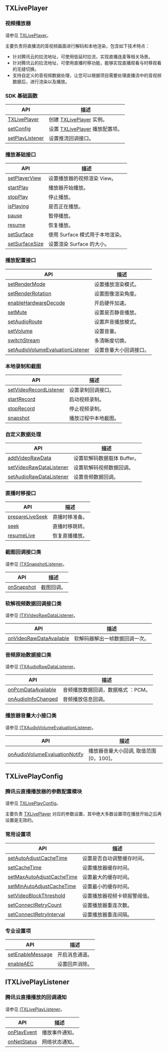 ## TXLivePlayer

### 视频播放器

请参见 [TXLivePlayer](https://liteav.sdk.qcloud.com/doc/api/zh-cn/group__TXLivePlayer__android.html)。
 
主要负责将直播流的音视频画面进行解码和本地渲染，包含如下技术特点：

- 针对腾讯云的拉流地址，可使用低延时拉流，实现直播连麦等相关场景。
- 针对腾讯云的拉流地址，可使用直播时移功能，能够实现直播观看与时移观看的无缝切换。
- 支持自定义的音视频数据处理，让您可以根据项目需要处理直播流中的音视频数据后，进行渲染以及播放。

### SDK 基础函数

| API                                                          | 描述                                                         |
| ------------------------------------------------------------ | ------------------------------------------------------------ |
| [TXLivePlayer](https://liteav.sdk.qcloud.com/doc/api/zh-cn/group__TXLivePlayer__android.html) | 创建 [TXLivePlayer](https://liteav.sdk.qcloud.com/doc/api/zh-cn/group__TXLivePlayer__android.html) 实例。 |
| [setConfig](https://liteav.sdk.qcloud.com/doc/api/zh-cn/group__TXLivePlayer__android.html#aec057eaad309a040e689eae94d81f6c2) | 设置 [TXLivePlayer](https://liteav.sdk.qcloud.com/doc/api/zh-cn/group__TXLivePlayer__android.html) 播放配置项。 |
| [setPlayListener](https://liteav.sdk.qcloud.com/doc/api/zh-cn/group__TXLivePlayer__android.html#a0735b006fe8c56875665cb66881af144) | 设置推流回调接口。                                           |


### 播放基础接口  

| API                                                          | 描述                            |
| ------------------------------------------------------------ | ------------------------------- |
| [setPlayerView](https://liteav.sdk.qcloud.com/doc/api/zh-cn/group__TXLivePlayer__android.html#a64eefab5bdb76cef17f609560eec5830) | 设置播放器的视频渲染 View。     |
| [startPlay](https://liteav.sdk.qcloud.com/doc/api/zh-cn/group__TXLivePlayer__android.html#a966517cd67d967afe969b3d275239934) | 播放器开始播放。                |
| [stopPlay](https://liteav.sdk.qcloud.com/doc/api/zh-cn/group__TXLivePlayer__android.html#a6abf34bf566c275476b1706593cb0fe1) | 停止播放。                      |
| [isPlaying](https://liteav.sdk.qcloud.com/doc/api/zh-cn/group__TXLivePlayer__android.html#ac651fc45a9f04e4db6f258f8cdd7bbcf) | 是否正在播放。                  |
| [pause](https://liteav.sdk.qcloud.com/doc/api/zh-cn/group__TXLivePlayer__android.html#a7167f5c196fc5e167bfabde1a730e81d) | 暂停播放。                      |
| [resume](https://liteav.sdk.qcloud.com/doc/api/zh-cn/group__TXLivePlayer__android.html#a41de8150eff044a237990c271d57ea27) | 恢复播放。                      |
| [setSurface](https://liteav.sdk.qcloud.com/doc/api/zh-cn/group__TXLivePlayer__android.html#ac06d94f1ed4ec1441c075e4ba556eb37) | 使用 Surface 模式用于本地渲染。 |
| [setSurfaceSize](https://liteav.sdk.qcloud.com/doc/api/zh-cn/group__TXLivePlayer__android.html#adfa92e76bde9450b135c48f531e5434d) | 设置渲染 Surface 的大小。       |


### 播放配置接口

| API                                                          | 描述                   |
| ------------------------------------------------------------ | ---------------------- |
| [setRenderMode](https://liteav.sdk.qcloud.com/doc/api/zh-cn/group__TXLivePlayer__android.html#a6e1e1e12120b92f4884d3ea1a8e2cc94) | 设置播放渲染模式。     |
| [setRenderRotation](https://liteav.sdk.qcloud.com/doc/api/zh-cn/group__TXLivePlayer__android.html#a1ae55363f74a78d935d63ea7b44130a8) | 设置图像渲染角度。     |
| [enableHardwareDecode](https://liteav.sdk.qcloud.com/doc/api/zh-cn/group__TXLivePlayer__android.html#a33b092e7e79aab66b494e7034021b2f9) | 开启硬件加速。         |
| [setMute](https://liteav.sdk.qcloud.com/doc/api/zh-cn/group__TXLivePlayer__android.html#a85d2bb3409165c1b7b2c53f8d61a03e2) | 设置是否静音播放。     |
| [setAudioRoute](https://liteav.sdk.qcloud.com/doc/api/zh-cn/group__TXLivePlayer__android.html#a3f0305de6ccd826ab62c442408416df9) | 设置声音播放模式。     |
| [setVolume](https://liteav.sdk.qcloud.com/doc/api/zh-cn/group__TXLivePlayer__android.html#a6715d5315d47c73b3838f2cb771e7b58) | 设置音量。             |
| [switchStream](https://liteav.sdk.qcloud.com/doc/api/zh-cn/group__TXLivePlayer__android.html#a53f1f75a9a06e03bbb35e2ff5368c6f9) | 多清晰度切换。         |
| [setAudioVolumeEvaluationListener](https://liteav.sdk.qcloud.com/doc/api/zh-cn/group__TXLivePlayer__android.html#acd5e085b916732b2141ddae9ef93fc21) | 设置音量大小回调接口。 |


### 本地录制和截图

| API                                                          | 描述                 |
| ------------------------------------------------------------ | -------------------- |
| [setVideoRecordListener](https://liteav.sdk.qcloud.com/doc/api/zh-cn/group__TXLivePlayer__android.html#acd229e0c77d3eea61dc0762557417478) | 设置录制回调接口。   |
| [startRecord](https://liteav.sdk.qcloud.com/doc/api/zh-cn/group__TXLivePlayer__android.html#aed6b1e9d26a36166ee31c0544bd95ca4) | 启动视频录制。       |
| [stopRecord](https://liteav.sdk.qcloud.com/doc/api/zh-cn/group__TXLivePlayer__android.html#a13313c5410c2a10a704b991f28141e6e) | 停止视频录制。       |
| [snapshot](https://liteav.sdk.qcloud.com/doc/api/zh-cn/group__TXLivePlayer__android.html#a1377ad3e2678d3fef21f5037e274dd1a) | 播放过程中本地截图。 |


### 自定义数据处理

| API                                                          | 描述                        |
| ------------------------------------------------------------ | --------------------------- |
| [addVideoRawData](https://liteav.sdk.qcloud.com/doc/api/zh-cn/group__TXLivePlayer__android.html#a31d3d4067f5e61b80d7b750a6b5d97e2) | 设置软解码数据载体 Buffer。 |
| [setVideoRawDataListener](https://liteav.sdk.qcloud.com/doc/api/zh-cn/group__TXLivePlayer__android.html#a093d4928d038dcc1c5413e771b5f8962) | 设置软解码视频数据回调。    |
| [setAudioRawDataListener](https://liteav.sdk.qcloud.com/doc/api/zh-cn/group__TXLivePlayer__android.html#a36183b7ad026bc3e9718e82e38497e96) | 设置音频数据回调。          |


### 直播时移接口

| API                                                          | 描述           |
| ------------------------------------------------------------ | -------------- |
| [prepareLiveSeek](https://liteav.sdk.qcloud.com/doc/api/zh-cn/group__TXLivePlayer__android.html#a081d01beb281348300bd9e9689949c59) | 直播时移准备。 |
| [seek](https://liteav.sdk.qcloud.com/doc/api/zh-cn/group__TXLivePlayer__android.html#a914c54a0122cba5ad78d84f893df8578) | 直播时移跳转。 |
| [resumeLive](https://liteav.sdk.qcloud.com/doc/api/zh-cn/group__TXLivePlayer__android.html#a4fa26fd4aea472d02de56d5f0bf653bf) | 恢复直播播放。 |


### 截图回调接口类

请参见 [ITXSnapshotListener](https://liteav.sdk.qcloud.com/doc/api/zh-cn/group__TXLivePlayer__android.html#interfacecom_1_1tencent_1_1rtmp_1_1TXLivePlayer_1_1ITXSnapshotListener)。

| API                                                          | 描述       |
| ------------------------------------------------------------ | ---------- |
| [onSnapshot](https://liteav.sdk.qcloud.com/doc/api/zh-cn/group__TXLivePlayer__android.html) | 截图回调。 |


### 软解视频数据回调接口类

请参见 [ITXVideoRawDataListener](https://liteav.sdk.qcloud.com/doc/api/zh-cn/group__TXLivePlayer__android.html#interfacecom_1_1tencent_1_1rtmp_1_1TXLivePlayer_1_1ITXVideoRawDataListener)。

| API                                                          | 描述                           |
| ------------------------------------------------------------ | ------------------------------ |
| [onVideoRawDataAvailable](https://liteav.sdk.qcloud.com/doc/api/zh-cn/group__TXLivePlayer__android.html#a466e71718261727174795a3cd2b95d9e/34775#onvideorawdataavailable) | 软解码器解出一帧数据回调一次。 |


### 音频原始数据接口类

请参见 [ITXAudioRawDataListener](https://liteav.sdk.qcloud.com/doc/api/zh-cn/group__TXLivePlayer__android.html#interfacecom_1_1tencent_1_1rtmp_1_1TXLivePlayer_1_1ITXAudioRawDataListener)。

| API                                                          | 描述                               |
| ------------------------------------------------------------ | ---------------------------------- |
| [onPcmDataAvailable](https://liteav.sdk.qcloud.com/doc/api/zh-cn/group__TXLivePlayer__android.html#a33e835ad16580a93ae40e0723368af32) | 音频播放数据回调，数据格式 ：PCM。 |
| [onAudioInfoChanged](https://liteav.sdk.qcloud.com/doc/api/zh-cn/group__TXLivePlayer__android.html#a2aa86c3f5bd33047692b3d4dd0a59c32) | 音频播放信息回调。                 |


### 播放器音量大小接口类

请参见 [ITXAudioVolumeEvaluationListener](https://liteav.sdk.qcloud.com/doc/api/zh-cn/group__TXLivePlayer__android.html#interfacecom_1_1tencent_1_1rtmp_1_1TXLivePlayer_1_1ITXAudioVolumeEvaluationListener)。

| API                                                          | 描述                                    |
| ------------------------------------------------------------ | --------------------------------------- |
| [onAudioVolumeEvaluationNotify](https://liteav.sdk.qcloud.com/doc/api/zh-cn/group__TXLivePlayer__android.html#ae83090684b162568b729c010acd69828) | 播放器音量大小回调, 取值范围 [0，100]。 |

## TXLivePlayConfig

### 腾讯云直播播放器的参数配置模块

请参见 [TXLivePlayConfig](https://liteav.sdk.qcloud.com/doc/api/zh-cn/group__TXLivePlayConfig__android.html#classcom_1_1tencent_1_1rtmp_1_1TXLivePlayConfig)。

主要负责 [TXLivePlayer](https://liteav.sdk.qcloud.com/doc/api/zh-cn/group__TXLivePlayer__android.html) 对应的参数设置，其中绝大多数设置项在播放开始之后再设置是无效的。

### 常用设置项

| API                                                          | 描述                         |
| ------------------------------------------------------------ | ---------------------------- |
| [setAutoAdjustCacheTime](https://liteav.sdk.qcloud.com/doc/api/zh-cn/group__TXLivePlayConfig__android.html#ad2b54e62edb8d9cf287ac34a0ee0bc6e) | 设置是否自动调整缓存时间。   |
| [setCacheTime](https://liteav.sdk.qcloud.com/doc/api/zh-cn/group__TXLivePlayConfig__android.html#ac911ed6c1650c8723d11bb4aaa49f73f) | 设置播放器缓存时间。         |
| [setMaxAutoAdjustCacheTime](https://liteav.sdk.qcloud.com/doc/api/zh-cn/group__TXLivePlayConfig__android.html#ab400433f30e53d4827b8c16c449c107c) | 设置最大的缓存时间。         |
| [setMinAutoAdjustCacheTime](https://liteav.sdk.qcloud.com/doc/api/zh-cn/group__TXLivePlayConfig__android.html#af495df5fea5e42779c007c5600e7bc4a) | 设置最小的缓存时间。         |
| [setVideoBlockThreshold](https://liteav.sdk.qcloud.com/doc/api/zh-cn/group__TXLivePlayConfig__android.html#a5d403dd5553d58ce309f26dbec61e20f) | 设置播放器视频卡顿报警阈值。 |
| [setConnectRetryCount](https://liteav.sdk.qcloud.com/doc/api/zh-cn/group__TXLivePlayConfig__android.html#a30911117043dc5b3f559abf5eb1e9ce9) | 设置播放器重连次数。         |
| [setConnectRetryInterval](https://liteav.sdk.qcloud.com/doc/api/zh-cn/group__TXLivePlayConfig__android.html#a5f3b8315c6276bd1c03c999ce01e4f8f) | 设置播放器重连间隔。         |


### 专业设置项

| API                                                          | 描述           |
| ------------------------------------------------------------ | -------------- |
| [setEnableMessage](https://liteav.sdk.qcloud.com/doc/api/zh-cn/group__TXLivePlayConfig__android.html#a7c8e9ce786b57f2fddf921c4f336523d) | 开启消息通道。 |
| [enableAEC](https://liteav.sdk.qcloud.com/doc/api/zh-cn/group__TXLivePlayConfig__android.html#a2fb8e9e6f182cdd49f1260484cc484e5) | 设置回声消除。 |


## ITXLivePlayListener

### 腾讯云直播播放的回调通知

请参见 [ITXLivePlayListener](https://liteav.sdk.qcloud.com/doc/api/zh-cn/group__ITXLivePlayListener__android.html)。

| API                                                          | 描述           |
| ------------------------------------------------------------ | -------------- |
| [onPlayEvent](https://liteav.sdk.qcloud.com/doc/api/zh-cn/group__ITXLivePlayListener__android.html#a57e1f63dbe15f1242e3b842d0454f74f) | 播放事件通知。 |
| [onNetStatus](https://liteav.sdk.qcloud.com/doc/api/zh-cn/group__ITXLivePlayListener__android.html#a826de3acd9a9d2da1604a076772f2f2e) | 网络状态通知。 |
